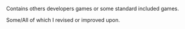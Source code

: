 Contains others developers games or some standard included games.

Some/All of which I revised or improved upon.
